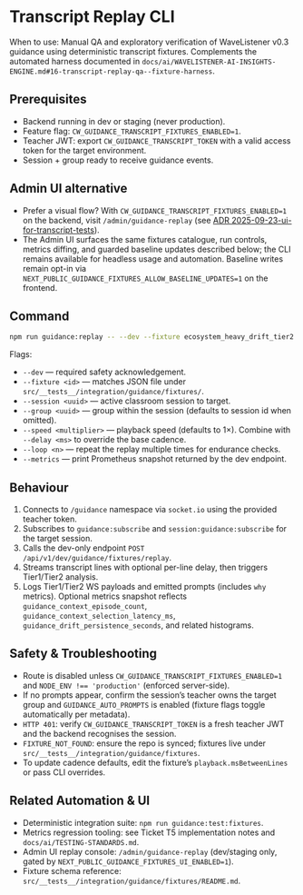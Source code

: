 # Transcript Replay CLI

When to use: Manual QA and exploratory verification of WaveListener v0.3 guidance using deterministic transcript fixtures. Complements the automated harness documented in `docs/ai/WAVELISTENER-AI-INSIGHTS-ENGINE.md#16-transcript-replay-qa--fixture-harness`.

## Prerequisites
- Backend running in dev or staging (never production).
- Feature flag: `CW_GUIDANCE_TRANSCRIPT_FIXTURES_ENABLED=1`.
- Teacher JWT: export `CW_GUIDANCE_TRANSCRIPT_TOKEN` with a valid access token for the target environment.
- Session + group ready to receive guidance events.

## Admin UI alternative
- Prefer a visual flow? With `CW_GUIDANCE_TRANSCRIPT_FIXTURES_ENABLED=1` on the backend, visit `/admin/guidance-replay` (see [ADR 2025-09-23-ui-for-transcript-tests](../../docs/adr/UI%20for%20Transcript%20Tests/2025-09-23-ui-for-transcript-tests.md)).
- The Admin UI surfaces the same fixtures catalogue, run controls, metrics diffing, and guarded baseline updates described below; the CLI remains available for headless usage and automation. Baseline writes remain opt-in via `NEXT_PUBLIC_GUIDANCE_FIXTURES_ALLOW_BASELINE_UPDATES=1` on the frontend.

## Command
```bash
npm run guidance:replay -- --dev --fixture ecosystem_heavy_drift_tier2 --session <sessionId> --group <groupId> --speed 1.5 --metrics
```

Flags:
- `--dev` — required safety acknowledgement.
- `--fixture <id>` — matches JSON file under `src/__tests__/integration/guidance/fixtures/`.
- `--session <uuid>` — active classroom session to target.
- `--group <uuid>` — group within the session (defaults to session id when omitted).
- `--speed <multiplier>` — playback speed (defaults to 1×). Combine with `--delay <ms>` to override the base cadence.
- `--loop <n>` — repeat the replay multiple times for endurance checks.
- `--metrics` — print Prometheus snapshot returned by the dev endpoint.

## Behaviour
1. Connects to `/guidance` namespace via `socket.io` using the provided teacher token.
2. Subscribes to `guidance:subscribe` and `session:guidance:subscribe` for the target session.
3. Calls the dev-only endpoint `POST /api/v1/dev/guidance/fixtures/replay`.
4. Streams transcript lines with optional per-line delay, then triggers Tier1/Tier2 analysis.
5. Logs Tier1/Tier2 WS payloads and emitted prompts (includes `why` metrics). Optional metrics snapshot reflects `guidance_context_episode_count`, `guidance_context_selection_latency_ms`, `guidance_drift_persistence_seconds`, and related histograms.

## Safety & Troubleshooting
- Route is disabled unless `CW_GUIDANCE_TRANSCRIPT_FIXTURES_ENABLED=1` and `NODE_ENV !== 'production'` (enforced server-side).
- If no prompts appear, confirm the session’s teacher owns the target group and `GUIDANCE_AUTO_PROMPTS` is enabled (fixture flags toggle automatically per metadata).
- `HTTP 401`: verify `CW_GUIDANCE_TRANSCRIPT_TOKEN` is a fresh teacher JWT and the backend recognises the session.
- `FIXTURE_NOT_FOUND`: ensure the repo is synced; fixtures live under `src/__tests__/integration/guidance/fixtures`.
- To update cadence defaults, edit the fixture’s `playback.msBetweenLines` or pass CLI overrides.

## Related Automation & UI
- Deterministic integration suite: `npm run guidance:test:fixtures`.
- Metrics regression tooling: see Ticket T5 implementation notes and `docs/ai/TESTING-STANDARDS.md`.
- Admin UI replay console: `/admin/guidance-replay` (dev/staging only, gated by `NEXT_PUBLIC_GUIDANCE_FIXTURES_UI_ENABLED=1`).
- Fixture schema reference: `src/__tests__/integration/guidance/fixtures/README.md`.
